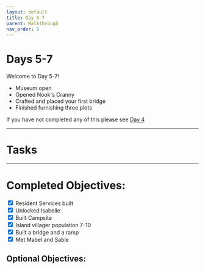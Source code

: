 ```yaml
---
layout: default
title: Day 5-7
parent: Walkthrough
nav_order: 5
---
```


# Days 5-7
Welcome to Day 5-7!
- Museum open
- Opened Nook's Cranny
- Crafted and placed your first bridge
- Finished furnishing three plots


If you have not completed any of this please see [Day 4](https://chibisnorlax.github.io/acnhbeginners/walkthrough/day%204/)
* * *

# Tasks


* * *

# Completed Objectives:
<div>
  <input id="chk-res-services" type="checkbox" checked="yes" onclick="setCookieForCheckbox(this)"/>  
    <label>Resident Services built</label> <br>
  <input id="chk-isabelle" type="checkbox" checked="yes" onclick="setCookieForCheckbox(this)"/>
    <label>Unlocked Isabelle</label> <br>
  <input id="chk-campsite" type="checkbox" checked="yes" onclick="setCookieForCheckbox(this)"/>
    <label>Built Campsite</label> <br>
  <input id="chk-population" type="checkbox" checked="yes" onclick="setCookieForCheckbox(this)"/>
    <label>Island villager population 7-10</label> <br>
  <input id="chk-bridge" type="checkbox" checked="yes" onclick="setCookieForCheckbox(this)"/>
    <label>Built a bridge and a ramp</label> <br>
  <input id="chk-mabel" type="checkbox" checked="yes" onclick="setCookieForCheckbox(this)"/>
    <label>Met Mabel and Sable</label> <br>
</div>


## Optional Objectives:
